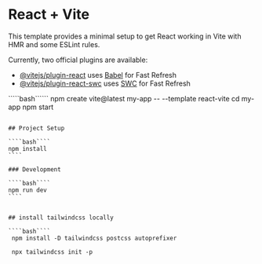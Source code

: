 # React + Vite

This template provides a minimal setup to get React working in Vite with HMR and some ESLint rules.

Currently, two official plugins are available:

- [@vitejs/plugin-react](https://github.com/vitejs/vite-plugin-react/blob/main/packages/plugin-react/README.md) uses [Babel](https://babeljs.io/) for Fast Refresh
- [@vitejs/plugin-react-swc](https://github.com/vitejs/vite-plugin-react-swc) uses [SWC](https://swc.rs/) for Fast Refresh


`````bash``````
npm create vite@latest my-app -- --template react-vite
cd my-app
npm start
`````

## Project Setup

````bash````
npm install
````

### Development

````bash````
npm run dev
````


## install tailwindcss locally

````bash````
 npm install -D tailwindcss postcss autoprefixer

 npx tailwindcss init -p